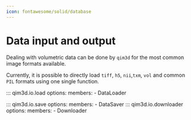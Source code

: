 ```yaml
---
icon: fontawesome/solid/database
---
```

# Data input and output
Dealing with volumetric data can be done by `qim3d` for the most common image formats available.

Currently, it is possible to directly load `tiff`, `h5`, `nii`,`txm`, `vol` and common `PIL` formats using one single function.


::: qim3d.io.load
    options:
        members:
            - DataLoader

::: qim3d.io.save
    options:
        members:
            - DataSaver
::: qim3d.io.downloader
    options:
        members:
            - Downloader